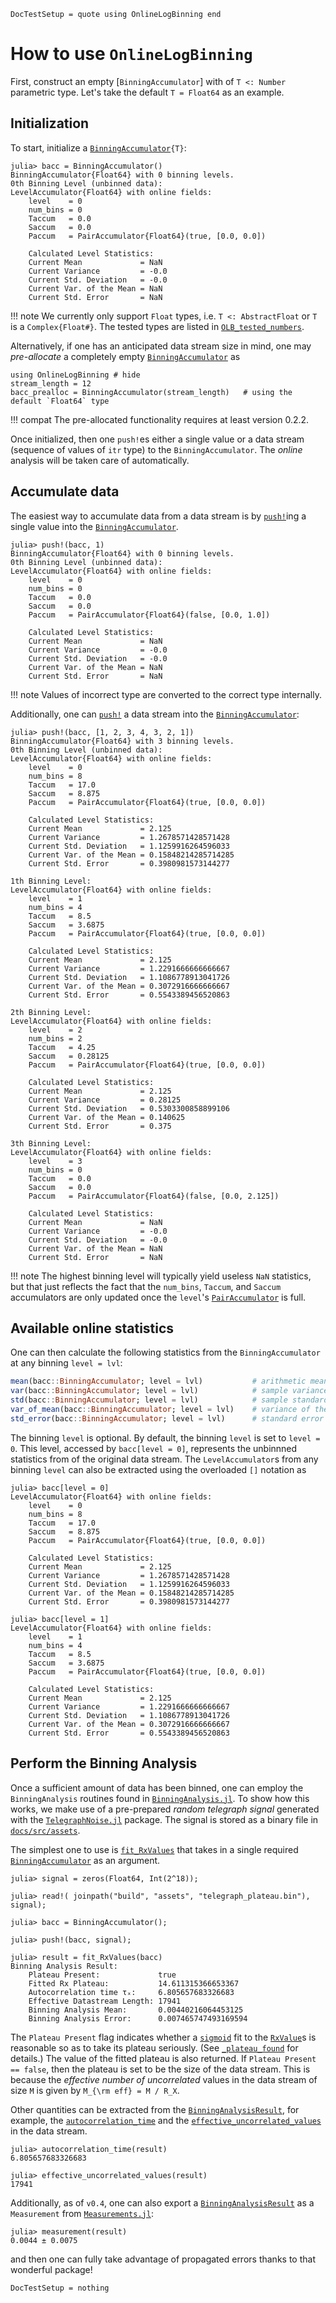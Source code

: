 ```@meta
DocTestSetup = quote using OnlineLogBinning end
```

# How to use `OnlineLogBinning`

First, construct an empty [`BinningAccumulator`] with of `T <: Number` parametric type. Let's take the default `T = Float64` as an example.

## Initialization

To start, initialize a [`BinningAccumulator`](@ref)`{T}`:

```jldoctest example
julia> bacc = BinningAccumulator()
BinningAccumulator{Float64} with 0 binning levels.
0th Binning Level (unbinned data):
LevelAccumulator{Float64} with online fields:
    level    = 0
    num_bins = 0
    Taccum   = 0.0
    Saccum   = 0.0
    Paccum   = PairAccumulator{Float64}(true, [0.0, 0.0])

    Calculated Level Statistics:
    Current Mean             = NaN
    Current Variance         = -0.0
    Current Std. Deviation   = -0.0
    Current Var. of the Mean = NaN
    Current Std. Error       = NaN
```

!!! note
    We currently only support `Float` types, i.e. `T <: AbstractFloat` or `T` is a `Complex{Float#}`. The tested types are listed in [`OLB_tested_numbers`](@ref).

Alternatively, if one has an anticipated data stream size in mind, one may _pre-allocate_ a completely empty [`BinningAccumulator`](@ref) as

```@repl
using OnlineLogBinning # hide
stream_length = 12
bacc_prealloc = BinningAccumulator(stream_length)   # using the default `Float64` type
```

!!! compat
    The pre-allocated functionality requires at least version 0.2.2.

Once initialized, then one `push!`es either a single value or a data stream (sequence of values of `itr` type) to the `BinningAccumulator`. The _online_ analysis will be taken care of automatically.

## Accumulate data

The easiest way to accumulate data from a data stream is by [`push!`](@ref)ing a single value into the [`BinningAccumulator`](@ref).
```jldoctest example
julia> push!(bacc, 1)
BinningAccumulator{Float64} with 0 binning levels.
0th Binning Level (unbinned data):
LevelAccumulator{Float64} with online fields:
    level    = 0
    num_bins = 0
    Taccum   = 0.0
    Saccum   = 0.0
    Paccum   = PairAccumulator{Float64}(false, [0.0, 1.0])

    Calculated Level Statistics:
    Current Mean             = NaN
    Current Variance         = -0.0
    Current Std. Deviation   = -0.0
    Current Var. of the Mean = NaN
    Current Std. Error       = NaN

```

!!! note
    Values of incorrect type are converted to the correct type internally.

Additionally, one can [`push!`](@ref) a data stream into the [`BinningAccumulator`](@ref):

```jldoctest example
julia> push!(bacc, [1, 2, 3, 4, 3, 2, 1])
BinningAccumulator{Float64} with 3 binning levels.
0th Binning Level (unbinned data):
LevelAccumulator{Float64} with online fields:
    level    = 0
    num_bins = 8
    Taccum   = 17.0
    Saccum   = 8.875
    Paccum   = PairAccumulator{Float64}(true, [0.0, 0.0])

    Calculated Level Statistics:
    Current Mean             = 2.125
    Current Variance         = 1.2678571428571428
    Current Std. Deviation   = 1.1259916264596033
    Current Var. of the Mean = 0.15848214285714285
    Current Std. Error       = 0.3980981573144277

1th Binning Level:
LevelAccumulator{Float64} with online fields:
    level    = 1
    num_bins = 4
    Taccum   = 8.5
    Saccum   = 3.6875
    Paccum   = PairAccumulator{Float64}(true, [0.0, 0.0])

    Calculated Level Statistics:
    Current Mean             = 2.125
    Current Variance         = 1.2291666666666667
    Current Std. Deviation   = 1.1086778913041726
    Current Var. of the Mean = 0.3072916666666667
    Current Std. Error       = 0.5543389456520863

2th Binning Level:
LevelAccumulator{Float64} with online fields:
    level    = 2
    num_bins = 2
    Taccum   = 4.25
    Saccum   = 0.28125
    Paccum   = PairAccumulator{Float64}(true, [0.0, 0.0])

    Calculated Level Statistics:
    Current Mean             = 2.125
    Current Variance         = 0.28125
    Current Std. Deviation   = 0.5303300858899106
    Current Var. of the Mean = 0.140625
    Current Std. Error       = 0.375

3th Binning Level:
LevelAccumulator{Float64} with online fields:
    level    = 3
    num_bins = 0
    Taccum   = 0.0
    Saccum   = 0.0
    Paccum   = PairAccumulator{Float64}(false, [0.0, 2.125])

    Calculated Level Statistics:
    Current Mean             = NaN
    Current Variance         = -0.0
    Current Std. Deviation   = -0.0
    Current Var. of the Mean = NaN
    Current Std. Error       = NaN
```

!!! note
    The highest binning level will typically yield useless `NaN` statistics, but that just
    reflects the fact that the `num_bins`, `Taccum`, and `Saccum` accumulators are
    only updated once the `level`'s [`PairAccumulator`](@ref) is full.

## Available online statistics

One can then calculate the following statistics from the `BinningAccumulator` at any binning `level = lvl`:

```julia
mean(bacc::BinningAccumulator; level = lvl)           # arithmetic mean
var(bacc::BinningAccumulator; level = lvl)            # sample variance 
std(bacc::BinningAccumulator; level = lvl)            # sample standard deviation 
var_of_mean(bacc::BinningAccumulator; level = lvl)    # variance of the mean 
std_error(bacc::BinningAccumulator; level = lvl)      # standard error of the mean 
```

The binning `level` is optional. By default, the binning `level` is set to `level = 0`. This level, accessed by `bacc[level = 0]`, represents the unbinnned statistics from of the original data stream. The `LevelAccumulator`s from any binning `level` can also be extracted using the overloaded `[]` notation as

```jldoctest example
julia> bacc[level = 0]
LevelAccumulator{Float64} with online fields:
    level    = 0
    num_bins = 8
    Taccum   = 17.0
    Saccum   = 8.875
    Paccum   = PairAccumulator{Float64}(true, [0.0, 0.0])

    Calculated Level Statistics:
    Current Mean             = 2.125
    Current Variance         = 1.2678571428571428
    Current Std. Deviation   = 1.1259916264596033
    Current Var. of the Mean = 0.15848214285714285
    Current Std. Error       = 0.3980981573144277

julia> bacc[level = 1]
LevelAccumulator{Float64} with online fields:
    level    = 1
    num_bins = 4
    Taccum   = 8.5
    Saccum   = 3.6875
    Paccum   = PairAccumulator{Float64}(true, [0.0, 0.0])

    Calculated Level Statistics:
    Current Mean             = 2.125
    Current Variance         = 1.2291666666666667
    Current Std. Deviation   = 1.1086778913041726
    Current Var. of the Mean = 0.3072916666666667
    Current Std. Error       = 0.5543389456520863
```

## Perform the Binning Analysis

Once a sufficient amount of data has been binned, one can employ the `BinningAnalysis` routines found in [`BinningAnalysis.jl`](https://github.com/meese-wj/OnlineLogBinning.jl/blob/bbad03e276d6cd27ab3ff173d492c4c551819113/src/BinningAnalysis.jl). To show how this works, we make use of a pre-prepared _random telegraph signal_ generated with the [`TelegraphNoise.jl`](https://github.com/meese-wj/TelegraphNoise.jl) package. The signal is stored as a binary file in [`docs/src/assets`](https://github.com/meese-wj/OnlineLogBinning.jl/tree/bbad03e276d6cd27ab3ff173d492c4c551819113/docs/src/assets).

The simplest one to use is [`fit_RxValues`](@ref) that takes in a single required [`BinningAccumulator`](@ref) as an argument.

```jldoctest BinningAnalysisExample
julia> signal = zeros(Float64, Int(2^18));

julia> read!( joinpath("build", "assets", "telegraph_plateau.bin"), signal);

julia> bacc = BinningAccumulator();

julia> push!(bacc, signal);

julia> result = fit_RxValues(bacc)
Binning Analysis Result:
    Plateau Present:             true
    Fitted Rx Plateau:           14.611315366653367
    Autocorrelation time τₓ:     6.805657683326683
    Effective Datastream Length: 17941
    Binning Analysis Mean:       0.00440216064453125
    Binning Analysis Error:      0.007465747493169594
```

The `Plateau Present` flag indicates whether a [`sigmoid`](@ref) fit to the [`RxValue`](@ref)s is reasonable so as to take its plateau seriously. (See [`_plateau_found`](@ref) for details.) The value of the fitted plateau is also returned. If `Plateau Present == false`, then the plateau is set to be the size of the data stream. This is because the _effective number of uncorrelated_ values in the data stream of size ``M`` is given by ``M_{\rm eff} = M / R_X``.

Other quantities can be extracted from the [`BinningAnalysisResult`](@ref), for example, the [`autocorrelation_time`](@ref) and the [`effective_uncorrelated_values`](@ref) in the data stream.

```jldoctest BinningAnalysisExample
julia> autocorrelation_time(result)
6.805657683326683

julia> effective_uncorrelated_values(result)
17941
```

Additionally, as of `v0.4`, one can also export a [`BinningAnalysisResult`](@ref) as a `Measurement` from [`Measurements.jl`](https://github.com/JuliaPhysics/Measurements.jl):

```jldoctest BinningAnalysisExample
julia> measurement(result)
0.0044 ± 0.0075
```

and then one can fully take advantage of propagated errors thanks to that wonderful package!

```@meta
DocTestSetup = nothing
```